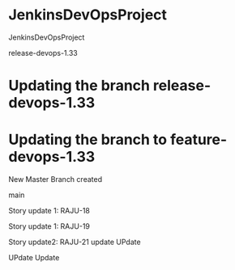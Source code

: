 # JenkinsDevOpsProject
JenkinsDevOpsProject





release-devops-1.33

Updating the branch release-devops-1.33
=======
Updating the branch to feature-devops-1.33
=======
New Master Branch created

main


Story update 1: RAJU-18


Story update 1: RAJU-19


Story update2:  RAJU-21
update
UPdate 

UPdate 
Update
